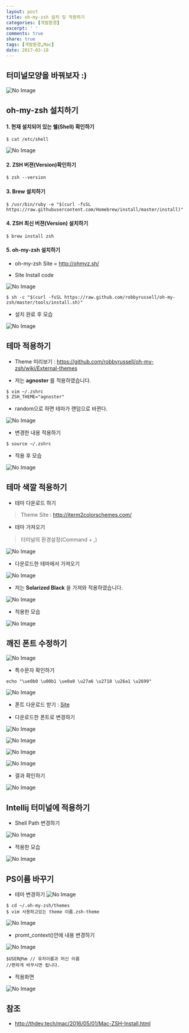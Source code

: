 ```yaml
---
layout: post
title: oh-my-zsh 설치 및 적용하기
categories: [개발환경]
excerpt: ' '
comments: true
share: true
tags: [개발환경,Mac]
date: 2017-03-18
---
```


## 터미널모양을 바꿔보자 :)

![No Image](/assets/posts/20170318/Title.PNG)

## oh-my-zsh 설치하기

#### 1. 현재 설치되어 있는 쉘(Shell) 확인하기

```shell
$ cat /etc/shell
```

![No Image](/assets/posts/20170318/1.PNG)

#### 2. ZSH 버젼(Version)확인하기

```shell
$ zsh --version
```

#### 3. Brew 설치하기

```shell
$ /usr/bin/ruby -e "$(curl -fsSL https://raw.githubusercontent.com/Homebrew/install/master/install)"
```

#### 4. ZSH 최신 버젼(Version) 설치하기

```shell
$ brew install zsh
```

#### 5. oh-my-zsh 설치하기

- oh-my-zsh Site = <http://ohmyz.sh/>

- Site Install code

![No Image](/assets/posts/20170318/2.PNG)

```shell
$ sh -c "$(curl -fsSL https://raw.github.com/robbyrussell/oh-my-zsh/master/tools/install.sh)"
```

- 설치 완료 후 모습

![No Image](/assets/posts/20170318/3.PNG)

## 테마 적용하기
- Theme 미리보기 :  <https://github.com/robbyrussell/oh-my-zsh/wiki/External-themes>

- 저는 **agnoster** 를 적용하였습니다.

```shell
$ vim ~/.zshrc
$ ZSH_THEME="agnoster"
```

- random으로 하면 테마가 랜덤으로 바뀐다.

![No Image](/assets/posts/20170318/4.PNG)

- 변경한 내용 적용하기

```shell
$ source ~/.zshrc
```

- 적용 후 모습

![No Image](/assets/posts/20170318/5.PNG)

## 테마 색깔 적용하기
- 테마 다운로드 하기
 > Theme Site : <http://iterm2colorschemes.com/>

- 테마 가져오기
 > 터미널의 환경설정(Command + ,)

![No Image](/assets/posts/20170318/6.PNG)

- 다운로드한 테마에서 가져오기

![No Image](/assets/posts/20170318/7.PNG)

- 저는 **Solarized Black** 을 가져와 적용하였습니다.

![No Image](/assets/posts/20170318/8.PNG)

- 적용한 모습

![No Image](/assets/posts/20170318/9.PNG)

## 깨진 폰트 수정하기

![No Image](/assets/posts/20170318/10.PNG)

- 특수문자 확인하기

```shell
echo "\ue0b0 \u00b1 \ue0a0 \u27a6 \u2718 \u26a1 \u2699"
```

![No Image](/assets/posts/20170318/11.PNG)

- 폰트 다운로드 받기 : [Site](https://github.com/powerline/fonts/blob/master/Meslo/Meslo%20LG%20M%20DZ%20Regular%20for%20Powerline.otf)

- 다운로드한 폰트로 변경하기

![No Image](/assets/posts/20170318/12.PNG)

![No Image](/assets/posts/20170318/13.PNG)

![No Image](/assets/posts/20170318/14.PNG)

![No Image](/assets/posts/20170318/15.PNG)

- 결과 확인하기

![No Image](/assets/posts/20170318/16.PNG)

## Intellij 터미널에 적용하기

- Shell Path 변경하기

![No Image](/assets/posts/20170318/17.PNG)

- 적용한 모습

![No Image](/assets/posts/20170318/18.PNG)

## PS이름 바꾸기

- 테마 변경하기
![No Image](/assets/posts/20170318/19.PNG)

```shell
$ cd ~/.oh-my-zsh/themes
$ vim 사용하고있는 theme 이름.zsh-theme
```

![No Image](/assets/posts/20170318/20.PNG)

- promt_context()안에 내용 변경하기

![No Image](/assets/posts/20170318/21.PNG)

```shell
$USER@%m // 유저이름과 머신 이름
//편하게 바꾸시면 됩니다.
```

- 적용화면

![No Image](/assets/posts/20170318/22.PNG)



## 참조
- <http://thdev.tech/mac/2016/05/01/Mac-ZSH-Install.html>
